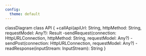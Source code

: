 ```yaml
---
config:
  theme: default
---
```

classDiagram
    class API {
        +callApi(apiUrl: String, httpMethod: String, requestModel: Any?): Result<String>
        -sendRequest(connection: HttpURLConnection, httpMethod: String, requestModel: Any?)
        -sendPost(connection: HttpURLConnection, requestModel: Any?)
        -readResponse(inputStream: InputStream): String
    }
